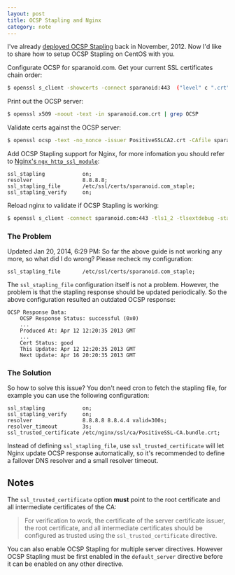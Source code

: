 ```yaml
---
layout: post
title: OCSP Stapling and Nginx
category: note
---
```


I've already [deployed OCSP Stapling](/note/playing-with-ocsp-stapling/) back in November, 2012. Now I'd like to share how to setup OCSP Stapling on CentOS with you.

Configurate OCSP for sparanoid.com. Get your current SSL certificates chain order:

```sh
$ openssl s_client -showcerts -connect sparanoid:443  ("level" c ".crt")} /---END CERTIFICATE-----/{inc=0}'
```

Print out the OCSP server:

```sh
$ openssl x509 -noout -text -in sparanoid.com.crt | grep OCSP
```

Validate certs against the OCSP server:

```sh
$ openssl ocsp -text -no_nonce -issuer PositiveSSLCA2.crt -CAfile sparanoid_com.crt -cert sparanoid_com.crt -VAfile PositiveSSLCA2.crt -url http://ocsp.comodoca.com -respout /etc/ssl/certs/sparanoid.com_staple
```

Add OCSP Stapling support for Nginx, for more infomation you should refer to [Nginx's `ngx_http_ssl_module`](https://nginx.org/en/docs/http/ngx_http_ssl_module.html):

```nginx
ssl_stapling            on;
resolver                8.8.8.8;
ssl_stapling_file       /etc/ssl/certs/sparanoid.com_staple;
ssl_stapling_verify     on;
```

Reload nginx to validate if OCSP Stapling is working:

```sh
$ openssl s_client -connect sparanoid.com:443 -tls1_2 -tlsextdebug -status
```

### The Problem

Updated Jan 20, 2014, 6:29 PM: So far the above guide is not working any more, so what did I do wrong? Please recheck my configuration:

```nginx
ssl_stapling_file       /etc/ssl/certs/sparanoid.com_staple;
```

The `ssl_stapling_file` configuration itself is not a problem. However, the problem is that the stapling response should be updated periodically. So the above configuration resulted an outdated OCSP response:

```
OCSP Response Data:
    OCSP Response Status: successful (0x0)
    ...
    Produced At: Apr 12 12:20:35 2013 GMT
    ...
    Cert Status: good
    This Update: Apr 12 12:20:35 2013 GMT
    Next Update: Apr 16 20:20:35 2013 GMT
```

### The Solution

So how to solve this issue? You don't need cron to fetch the stapling file, for example you can use the following configuration:

```nginx
ssl_stapling            on;
ssl_stapling_verify     on;
resolver                8.8.8.8 8.8.4.4 valid=300s;
resolver_timeout        3s;
ssl_trusted_certificate /etc/nginx/ssl/ca/PositiveSSL-CA.bundle.crt;
```

Instead of defining `ssl_stapling_file`, use `ssl_trusted_certificate` will let Nginx update OCSP response automatically, so it's recommended to define a failover DNS resolver and a small resolver timeout.

## Notes

The `ssl_trusted_certificate` option **must** point to the root certificate and all intermediate certificates of the CA:

> For verification to work, the certificate of the server certificate issuer, the root certificate, and all intermediate certificates should be configured as trusted using the `ssl_trusted_certificate` directive.

You can also enable OCSP Stapling for multiple server directives. However OCSP Stapling must be first enabled in the `default_server` directive before it can be enabled on any other directive.

